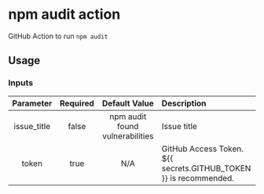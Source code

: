 # npm audit action

GitHub Action to run `npm audit`

## Usage

### Inputs

|Parameter|Required|Default Value|Description|
|:--:|:--:|:--:|:--|
|issue_title|false|npm audit found vulnerabilities|Issue title|
|token|true|N/A|GitHub Access Token.<br>${{ secrets.GITHUB_TOKEN }} is recommended.|
